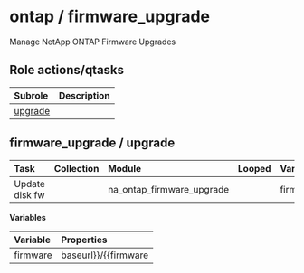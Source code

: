 # ontap / firmware_upgrade 
Manage NetApp ONTAP Firmware Upgrades  
  






## Role actions/qtasks

| Subrole | Description |
| :------ | :---------- |
| [upgrade](#firmware_upgrade--upgrade) |  |



## firmware_upgrade / upgrade

| Task | Collection | Module | Looped | Variables |
| :--- | :--------- | :----- | :----- | :-------- |
| Update disk fw |  | na_ontap_firmware_upgrade |  | firmware |


**Variables**

| Variable | Properties |
| :------- | :--------- |
| firmware | baseurl}}/{{firmware |




